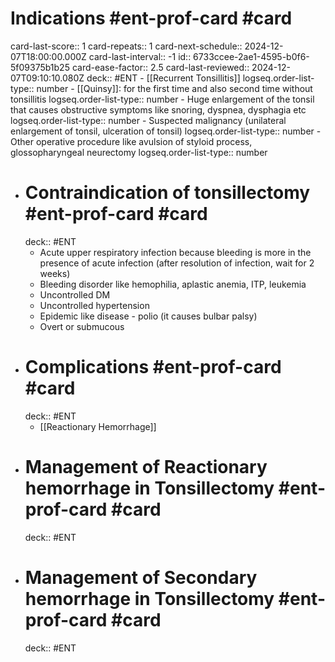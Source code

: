 # Indications #ent-prof-card #card 
card-last-score:: 1
card-repeats:: 1
card-next-schedule:: 2024-12-07T18:00:00.000Z
card-last-interval:: -1
id:: 6733ccee-2ae1-4595-b0f6-5f09375b1b25
card-ease-factor:: 2.5
card-last-reviewed:: 2024-12-07T09:10:10.080Z
deck:: #ENT
	- [[Recurrent Tonsillitis]]
	  logseq.order-list-type:: number
	- [[Quinsy]]: for the first time and also second time without tonsillitis
	  logseq.order-list-type:: number
	- Huge enlargement of the tonsil that causes obstructive symptoms like snoring, dyspnea, dysphagia etc
	  logseq.order-list-type:: number
	- Suspected malignancy (unilateral enlargement of tonsil, ulceration of tonsil)
	  logseq.order-list-type:: number
	- Other operative procedure like avulsion of styloid process, glossopharyngeal neurectomy
	  logseq.order-list-type:: number
- # Contraindication of tonsillectomy #ent-prof-card #card 
  deck:: #ENT
	- Acute upper respiratory infection because bleeding is more in the presence of acute infection (after resolution of infection, wait for 2 weeks)
	- Bleeding disorder like hemophilia, aplastic anemia, ITP, leukemia
	- Uncontrolled DM
	- Uncontrolled hypertension
	- Epidemic like disease - polio (it causes bulbar palsy)
	- Overt or submucous
- # Complications #ent-prof-card #card 
  deck:: #ENT
	- [[Reactionary Hemorrhage]]
- # Management of Reactionary hemorrhage in Tonsillectomy #ent-prof-card #card 
  deck:: #ENT
- # Management of Secondary hemorrhage in Tonsillectomy #ent-prof-card #card 
  deck:: #ENT